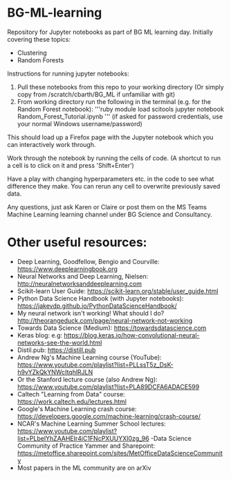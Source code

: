 # BG-ML-learning
Repository for Jupyter notebooks as part of BG ML learning day.
Initially covering these topics:
- Clustering
- Random Forests

Instructions for running jupyter notebooks:
1. Pull these notebooks from this repo to your working directory
  (Or simply copy from /scratch/cbarth/BG_ML if unfamiliar with git)
2. From working directory run the following in the terminal (e.g. for the Random Forest notebook):
'''ruby
module load scitools
jupyter notebook Random_Forest_Tutorial.ipynb
'''
(if asked for password credentials, use your normal Windows username/password)

This should load up a Firefox page with the Jupyter notebook which you can interactively work through.

Work through the notebook by running the cells of code. (A shortcut to run a cell is to click on it and press 'Shift+Enter')

Have a play with changing hyperparameters etc. in the code to see what difference they make. You can rerun any cell to overwrite previously saved data.

Any questions, just ask Karen or Claire or post them on the MS Teams Machine Learning learning channel under BG Science and Consultancy.

# Other useful resources:
- Deep Learning, Goodfellow, Bengio and Courville: https://www.deeplearningbook.org
- Neural Networks and Deep Learning, Nielsen: http://neuralnetworksanddeeplearning.com
- Scikit-learn User Guide: https://scikit-learn.org/stable/user_guide.html
- Python Data Science Handbook (with Jupyter notebooks): https://jakevdp.github.io/PythonDataScienceHandbook/
- My neural network isn't working! What should I do? http://theorangeduck.com/page/neural-network-not-working
- Towards Data Science (Medium): https://towardsdatascience.com
- Keras blog: e.g: https://blog.keras.io/how-convolutional-neural-networks-see-the-world.html
- Distil.pub: https://distill.pub
- Andrew Ng's Machine Learning course (YouTube): https://www.youtube.com/playlist?list=PLLssT5z_DsK-h9vYZkQkYNWcItqhlRJLN
- Or the Stanford lecture course (also Andrew Ng): https://www.youtube.com/playlist?list=PLA89DCFA6ADACE599
- Caltech "Learning from Data" course: https://work.caltech.edu/lectures.html
- Google's Machine Learning crash course: https://developers.google.com/machine-learning/crash-course/
- NCAR's Machine Learning Summer School lectures: https://www.youtube.com/playlist?list=PLbelYhZAAHEIr4iC1FNcPXUUYXI0zg_96
-Data Science Community of Practice Yammer and Sharepoint: https://metoffice.sharepoint.com/sites/MetOfficeDataScienceCommunity
- Most papers in the ML community are on arXiv

